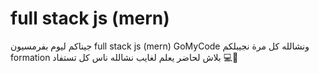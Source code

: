 # full stack js (mern)

جيناكم ليوم بفرمسيون full stack js (mern) GoMyCode ونشالله كل مرة نجيبلكم formation بلاش لحاضر يعلم لغايب نشالله ناس كل تستفاد 💻💓
